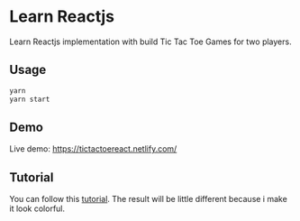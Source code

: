 # Learn Reactjs

Learn Reactjs implementation with build Tic Tac Toe Games for two players.

## Usage 

```sh
yarn
yarn start
```
## Demo

Live demo: https://tictactoereact.netlify.com/

## Tutorial

You can follow this [tutorial](https://reactjs.org/tutorial/tutorial.html "Reactjs Tutorial").
The result will be little different because i make it look colorful.
